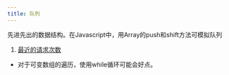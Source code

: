```yaml
---
title: 队列
---
```


先进先出的数据结构。在Javascript中，用Array的push和shift方法可模拟队列

1. [最近的请求次数](https://leetcode.cn/problems/H8086Q/)

  - 对于可变数组的遍历，使用while循环可能会好点。